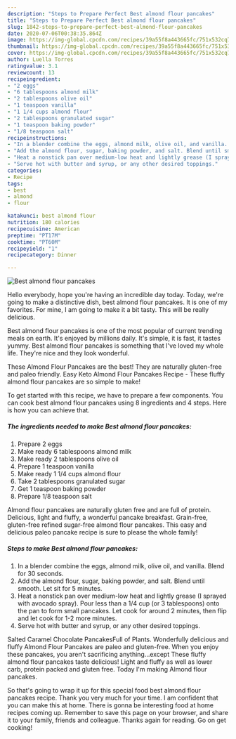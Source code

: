 ```yaml
---
description: "Steps to Prepare Perfect Best almond flour pancakes"
title: "Steps to Prepare Perfect Best almond flour pancakes"
slug: 1842-steps-to-prepare-perfect-best-almond-flour-pancakes
date: 2020-07-06T00:38:35.864Z
image: https://img-global.cpcdn.com/recipes/39a55f8a443665fc/751x532cq70/best-almond-flour-pancakes-recipe-main-photo.jpg
thumbnail: https://img-global.cpcdn.com/recipes/39a55f8a443665fc/751x532cq70/best-almond-flour-pancakes-recipe-main-photo.jpg
cover: https://img-global.cpcdn.com/recipes/39a55f8a443665fc/751x532cq70/best-almond-flour-pancakes-recipe-main-photo.jpg
author: Luella Torres
ratingvalue: 3.1
reviewcount: 13
recipeingredient:
- "2 eggs"
- "6 tablespoons almond milk"
- "2 tablespoons olive oil"
- "1 teaspoon vanilla"
- "1 1/4 cups almond flour"
- "2 tablespoons granulated sugar"
- "1 teaspoon baking powder"
- "1/8 teaspoon salt"
recipeinstructions:
- "In a blender combine the eggs, almond milk, olive oil, and vanilla. Blend for 30 seconds."
- "Add the almond flour, sugar, baking powder, and salt. Blend until smooth. Let sit for 5 minutes."
- "Heat a nonstick pan over medium-low heat and lightly grease (I sprayed with avocado spray). Pour less than a 1/4 cup (or 3 tablespoons) onto the pan to form small pancakes. Let cook for around 2 minutes, then flip and let cook for 1-2 more minutes."
- "Serve hot with butter and syrup, or any other desired toppings."
categories:
- Recipe
tags:
- best
- almond
- flour

katakunci: best almond flour 
nutrition: 180 calories
recipecuisine: American
preptime: "PT17M"
cooktime: "PT60M"
recipeyield: "1"
recipecategory: Dinner

---
```



![Best almond flour pancakes](https://img-global.cpcdn.com/recipes/39a55f8a443665fc/751x532cq70/best-almond-flour-pancakes-recipe-main-photo.jpg)

Hello everybody, hope you're having an incredible day today. Today, we're going to make a distinctive dish, best almond flour pancakes. It is one of my favorites. For mine, I am going to make it a bit tasty. This will be really delicious.

Best almond flour pancakes is one of the most popular of current trending meals on earth. It's enjoyed by millions daily. It's simple, it is fast, it tastes yummy. Best almond flour pancakes is something that I've loved my whole life. They're nice and they look wonderful.

These Almond Flour Pancakes are the best! They are naturally gluten-free and paleo friendly. Easy Keto Almond Flour Pancakes Recipe - These fluffy almond flour pancakes are so simple to make!


To get started with this recipe, we have to prepare a few components. You can cook best almond flour pancakes using 8 ingredients and 4 steps. Here is how you can achieve that.

<!--inarticleads1-->

##### The ingredients needed to make Best almond flour pancakes:

1. Prepare 2 eggs
1. Make ready 6 tablespoons almond milk
1. Make ready 2 tablespoons olive oil
1. Prepare 1 teaspoon vanilla
1. Make ready 1 1/4 cups almond flour
1. Take 2 tablespoons granulated sugar
1. Get 1 teaspoon baking powder
1. Prepare 1/8 teaspoon salt


Almond flour pancakes are naturally gluten free and are full of protein. Delicious, light and fluffy, a wonderful pancake breakfast. Grain-free, gluten-free refined sugar-free almond flour pancakes. This easy and delicious paleo pancake recipe is sure to please the whole family! 

<!--inarticleads2-->

##### Steps to make Best almond flour pancakes:

1. In a blender combine the eggs, almond milk, olive oil, and vanilla. Blend for 30 seconds.
1. Add the almond flour, sugar, baking powder, and salt. Blend until smooth. Let sit for 5 minutes.
1. Heat a nonstick pan over medium-low heat and lightly grease (I sprayed with avocado spray). Pour less than a 1/4 cup (or 3 tablespoons) onto the pan to form small pancakes. Let cook for around 2 minutes, then flip and let cook for 1-2 more minutes.
1. Serve hot with butter and syrup, or any other desired toppings.


Salted Caramel Chocolate PancakesFull of Plants. Wonderfully delicious and fluffy Almond Flour Pancakes are paleo and gluten-free. When you enjoy these pancakes, you aren&#39;t sacrificing anything…except These fluffy almond flour pancakes taste delicious! Light and fluffy as well as lower carb, protein packed and gluten free. Today I&#39;m making Almond flour pancakes. 

So that's going to wrap it up for this special food best almond flour pancakes recipe. Thank you very much for your time. I am confident that you can make this at home. There is gonna be interesting food at home recipes coming up. Remember to save this page on your browser, and share it to your family, friends and colleague. Thanks again for reading. Go on get cooking!
